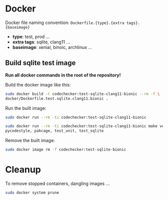# Docker

Docker file naming convention: `Dockerfile.{type}.{extra tags}.{baseimage}`

* __type__: test, prod ...
* __extra tags__: sqlite, clang11 ...
* __baseimage__: xenial, binoic, archlinux ...

## Build sqlite test image

__Run all docker commands in the root of the repository!__

Build the docker image like this:
```sh
sudo docker build -t codechecker:test-sqlite-clang11-bionic --rm -f \
docker/Dockerfile.test.sqlite.clang11.bionic .
```

Run the built image:
```sh
sudo docker run --rm -ti codechecker:test-sqlite-clang11-bionic
```

```sh
sudo docker run --rm -ti codechecker:test-sqlite-clang11-bionic make venv_dev \
pycodestyle, pakcage, test_unit, test_sqlite
```

Remove the built image:
```sh
sudo docker image rm -f codechecker:test-sqlite-bionic
```

# Cleanup

To remove stopped containers, dangling images ...
```sh
sudo docker system prune
```
